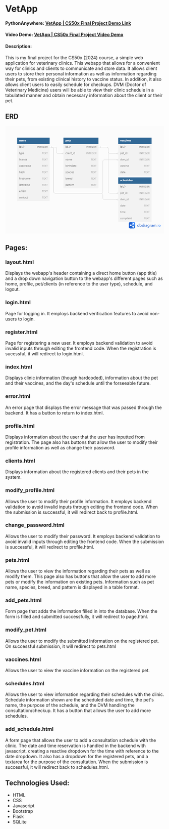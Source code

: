 # VetApp
#### PythonAnywhere:  [VetApp | CS50x Final Project Demo Link](https://guanse.pythonanywhere.com/)
#### Video Demo:  [VetApp | CS50x Final Project Video Demo](https://www.youtube.com/shorts/CyP7s7gnPdg)
#### Description:
This is my final project for the CS50x (2024) course, a simple web application for veterinary clinics.
This  webapp that allows for a convenient way for clinics and clients to communicate and store data. It allows client users to store their personal information as well as information regarding their pets, from existing clinical history to vaccine status. In addition, it also allows client users to easily schedule for checkups. DVM (Doctor of Veterinary Medicine) users will be able to view their clinic schedule in a tabulated manner and obtain necessary information about the client or their pet.

## ERD
![Project ERD](/static/img/VetApp.png)

## Pages:
### layout.html
Displays the webapp's header containing a direct home button (app title) and a drop down navigation button to the webapp's different pages such as home, profile, pet/clients (in reference to the user type), schedule, and logout.

### login.html
Page for logging in. It employs backend verification features to avoid non-users to login.

### register.html
Page for registering a new user. It employs backend validation to avoid invalid inputs through editing the frontend code. When the registration is sucessful, it will redirect to login.html.

### index.html
Displays clinic information (though hardcoded), information about the pet and their vaccines, and the day's schedule until the forseeable future.

### error.html
An error page that displays the error message that was passed through the backend. It has a button to return to index.html.

### profile.html
Displays information about the user that the user has inputted from registration. The page also has buttons that allow the user to modify their profile information as well as change their password.

### clients.html
Displays information about the registered clients and their pets in the system.

### modify_profile.html
Allows the user to modify their profile information.  It employs backend validation to avoid invalid inputs through editing the frontend code. When the submission is successful, it will redirect back to profile.html.

### change_password.html
Allows the user to modify their password. It employs backend validation to avoid invalid inputs through editing the frontend code. When the submission is successful, it will redirect to profile.html.

### pets.html
Allows the user to view the information regarding their pets as well as modify them. This page also has buttons that allow the user to add more pets or modify the information on existing pets. Information such as pet name, species, breed, and pattern is displayed in a table format.

### add_pets.html
Form page that adds the information filled in into the database. When the form is filled and submitted successfully, it will redirect to page.html.

### modify_pet.html
Allows the user to modify the submitted information on the registered pet. On successful submission, it will redirect to pets.html

### vaccines.html
Allows the user to view the vaccine information on the registered pet.

### schedules.html
Allows the user to view information regarding their schedules with the clinic. Schedule information shown are the scheduled date and time, the pet's name, the purpose of the schedule, and the DVM handling the consultation/checkup. It has a button that allows the user to add more schedules.

### add_schedule.html
A form page that allows the user to add a consultation schedule with the clinic. The date and time reservation is handled in the backend with javascript, creating a reactive dropdown for the time with reference to the date dropdown. It also has a dropdown for the registered pets, and a textarea for the purpose of the consultation. When the submission is successful, it will redirect back to schedules.html.

## Technologies Used:
- HTML
- CSS
- Javascript
- Bootstrap
- Flask
- SQLite

